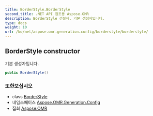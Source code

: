 ```yaml
---
title: BorderStyle.BorderStyle
second_title: .NET API 참조용 Aspose.OMR
description: BorderStyle 건설자. 기본 생성자입니다.
type: docs
weight: 10
url: /ko/net/aspose.omr.generation.config/borderstyle/borderstyle/
---
```

## BorderStyle constructor

기본 생성자입니다.

```csharp
public BorderStyle()
```

### 또한보십시오

* class [BorderStyle](../)
* 네임스페이스 [Aspose.OMR.Generation.Config](../../borderstyle/)
* 집회 [Aspose.OMR](../../../)


